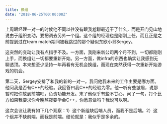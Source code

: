 ```yaml
---
title: 换组
date: "2018-06-25T00:00:00Z"
---
```


上周跟经理一对一的时候他不同以往没有跟我尬聊最近干了什么，而是开门见山地说由于组织变动，要把调去另外一个组。这个组的经理也是刚刚上任，而且正是之前提到过在team match期间被我跳过的那个疑似东欧小哥Sergey。

这突然的变动让我有点措手不及。一方面，我刚来新公司两个月不到，一切都刚刚上手，而换组让一切都要重新开始。另一方面，做infra的东西也确实让我感到无聊透顶。本来想至少坚持一年再看有无机会换组，而现在突然获得一次重新开始游戏的机会。

第二天，Sergey安排了和我的新的一对一。我问他我未来的工作主要是哪方面。他问我是否有C++的经验。我回答曰我C++的经验为零。他一听有些皱眉，说那暂时把你放到前端吧，负责功能开发。末了他似乎有些不甘心，问了一句，打个比方如果我要求你今晚熬夜要学会C++，你愿意做吗？我说可以啊。

这次会议让我有如下几个观察：1）这个新组缺后端人员，而我不是后端。2）这个组并不缺前端，而我是前端。结论就是：我似乎是多余的。